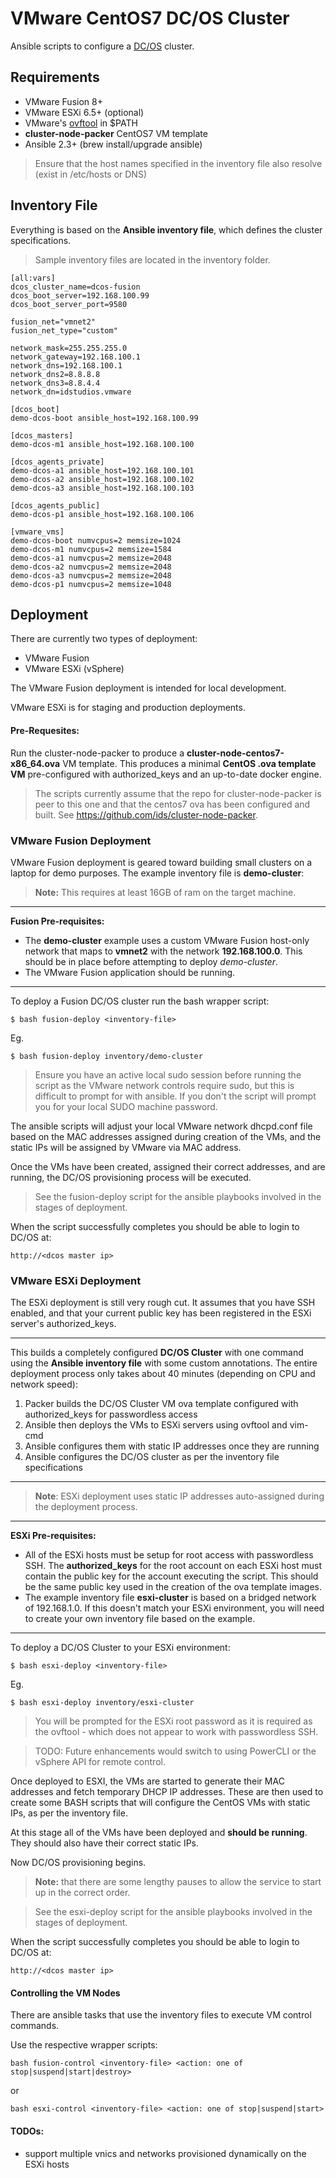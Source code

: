 # VMware CentOS7 DC/OS Cluster
Ansible scripts to configure a [DC/OS](https://dcos.io/) cluster.

## Requirements
  - VMware Fusion 8+
  - VMware ESXi 6.5+ (optional)
  - VMware's [ovftool](https://my.vmware.com/web/vmware/details?downloadGroup=OVFTOOL420-OSS&productId=614)  in $PATH
  - **cluster-node-packer** CentOS7 VM template
  - Ansible 2.3+ (brew install/upgrade ansible)

> Ensure that the host names specified in the inventory file also resolve (exist in /etc/hosts or DNS)

## Inventory File
Everything is based on the **Ansible inventory file**, which defines the cluster specifications.

> Sample inventory files are located in the inventory folder.

	[all:vars]
	dcos_cluster_name=dcos-fusion
	dcos_boot_server=192.168.100.99
	dcos_boot_server_port=9580

	fusion_net="vmnet2"
	fusion_net_type="custom"

	network_mask=255.255.255.0
	network_gateway=192.168.100.1
	network_dns=192.168.100.1
	network_dns2=8.8.8.8
	network_dns3=8.8.4.4
	network_dn=idstudios.vmware

	[dcos_boot]
	demo-dcos-boot ansible_host=192.168.100.99

	[dcos_masters]
	demo-dcos-m1 ansible_host=192.168.100.100 

	[dcos_agents_private]
	demo-dcos-a1 ansible_host=192.168.100.101 
	demo-dcos-a2 ansible_host=192.168.100.102 
	demo-dcos-a3 ansible_host=192.168.100.103 

	[dcos_agents_public]
	demo-dcos-p1 ansible_host=192.168.100.106 

	[vmware_vms]
	demo-dcos-boot numvcpus=2 memsize=1024 
	demo-dcos-m1 numvcpus=2 memsize=1584
	demo-dcos-a1 numvcpus=2 memsize=2048
	demo-dcos-a2 numvcpus=2 memsize=2048
	demo-dcos-a3 numvcpus=2 memsize=2048
	demo-dcos-p1 numvcpus=2 memsize=1048


## Deployment
There are currently two types of deployment:

* VMware Fusion
* VMware ESXi (vSphere)

The VMware Fusion deployment is intended for local development.

VMware ESXi is for staging and production deployments.

#### Pre-Requesites: 
Run the cluster-node-packer to produce a **cluster-node-centos7-x86_64.ova** VM template.  This produces a minimal **CentOS .ova template VM** pre-configured with authorized_keys and an up-to-date docker engine.

> The scripts currently assume that the repo for cluster-node-packer is peer to this one and that the centos7 ova has been configured and built. See https://github.com/ids/cluster-node-packer.

### VMware Fusion Deployment
VMware Fusion deployment is geared toward building small clusters on a laptop for demo purposes.  The example inventory file is **demo-cluster**:

> **Note:** This requires at least 16GB of ram on the target machine.

---
**Fusion Pre-requisites:**
- The **demo-cluster** example uses a custom VMware Fusion host-only network that maps to **vmnet2** with the network **192.168.100.0**.  This should be in place before attempting to deploy _demo-cluster_.
- The VMware Fusion application should be running.
---

To deploy a Fusion DC/OS cluster run the bash wrapper script:

    $ bash fusion-deploy <inventory-file>

Eg.
    
	$ bash fusion-deploy inventory/demo-cluster

> Ensure you have an active local sudo session before running the script as the VMware network controls require sudo, but this is difficult to prompt for with ansible.  If you don't the script will prompt you for your local SUDO machine password.

The ansible scripts will adjust your local VMware network dhcpd.conf file based on the MAC addresses assigned during creation of the VMs, and the static IPs will be assigned by VMware via MAC address.

Once the VMs have been created, assigned their correct addresses, and are running, the DC/OS provisioning process will be executed.

> See the fusion-deploy script for the ansible playbooks involved in the stages of deployment.

When the script successfully completes you should be able to login to DC/OS at:

    http://<dcos master ip>


### VMware ESXi Deployment
The ESXi deployment is still very rough cut.  It assumes that you have SSH enabled, and that your current public key has been registered in the ESXi server's authorized_keys.

---
This builds a completely configured **DC/OS Cluster** with one command using the **Ansible inventory file** with some custom annotations.  The entire deployment process only takes about 40 minutes (depending on CPU and network speed):

1. Packer builds the DC/OS Cluster VM ova template configured with authorized_keys for passwordless access
2. Ansible then deploys the VMs to ESXi servers using ovftool and vim-cmd
3. Ansible configures them with static IP addresses once they are running
4. Ansible configures the DC/OS cluster as per the inventory file specifications
---

> **Note**: ESXi deployment uses static IP addresses auto-assigned during the deployment process.

---
**ESXi Pre-requisites:**
* All of the ESXi hosts must be setup for root access with passwordless SSH.  The **authorized_keys** for the root account on each ESXi host must contain the public key for the account executing the script.  This should be the same public key used in the creation of the ova template images.
* The example inventory file **esxi-cluster** is based on a bridged network of 192.168.1.0.  If this doesn't match your ESXi environment, you will need to create your own inventory file based on the example.
---

To deploy a DC/OS Cluster to your ESXi environment:

    $ bash esxi-deploy <inventory-file>

Eg.

    $ bash esxi-deploy inventory/esxi-cluster

> You will be prompted for the ESXi root password as it is required as the ovftool - which does not appear to work with passwordless SSH.

> TODO: Future enhancements would switch to using PowerCLI or the vSphere API for remote control.

Once deployed to ESXI, the VMs are started to generate their MAC addresses and fetch temporary DHCP IP addresses.  These are then used to create some BASH scripts that will configure the CentOS VMs with static IPs, as per the inventory file.

At this stage all of the VMs have been deployed and **should be running**.  They should also have their correct static IPs.

Now DC/OS provisioning begins.

> **Note:** that there are some lengthy pauses to allow the service to start up in the correct order.

> See the esxi-deploy script for the ansible playbooks involved in the stages of deployment.

When the script successfully completes you should be able to login to DC/OS at:

    http://<dcos master ip>

#### Controlling the VM Nodes
There are ansible tasks that use the inventory files to execute VM control commands.

Use the respective wrapper scripts:

    bash fusion-control <inventory-file> <action: one of stop|suspend|start|destroy>

or

    bash esxi-control <inventory-file> <action: one of stop|suspend|start>

#### TODOs:
- support multiple vnics and networks provisioned dynamically on the ESXi hosts